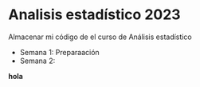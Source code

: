 # Analisis estadístico 2023
Almacenar mi código de el curso de Análisis estadístico 


+ Semana 1: Preparaación 
+ Semana 2: 


**hola**
